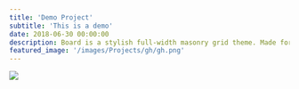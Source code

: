 ```yaml
---
title: 'Demo Project'
subtitle: 'This is a demo'
date: 2018-06-30 00:00:00
description: Board is a stylish full-width masonry grid theme. Made for designers, artists, photographers and developers to show off their best work.
featured_image: '/images/Projects/gh/gh.png'
---
```


![]({{site.baseurl}}/images/Projects/gh/gh.png)


